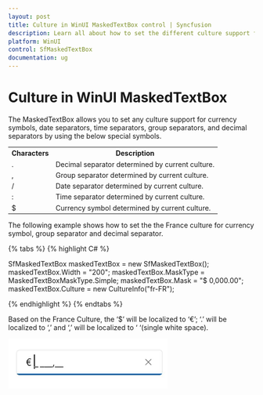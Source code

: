```yaml
---
layout: post
title: Culture in WinUI MaskedTextBox control | Syncfusion
description: Learn all about how to set the different culture support for currency symbols, date, time, decimal, and group separators in the MaskedTextBox control.
platform: WinUI
control: SfMaskedTextBox
documentation: ug
---
```


# Culture in WinUI MaskedTextBox

The MaskedTextBox allows you to set any culture support for currency symbols, date separators, time separators, group separators, and decimal separators by using the below special symbols.

<table>
<tr>
<th>
Characters</th><th>
Description</th>
</tr>
<tr>
<td>
.
</td>
<td>
Decimal separator determined by current culture.
</td>
</tr>
<tr>
<td>
,
</td>
<td>
Group separator determined by current culture.
</td>
</tr>
<tr>
<td>
/
</td>
<td>
Date separator determined by current culture.
</td>
</tr>
<tr>
<td>
:
</td>
<td>
Time separator determined by current culture.
</td>
</tr>
<tr>
<td>
$
</td>
<td>
Currency symbol determined by current culture.
</td>
</tr>
</table>

The following example shows how to set the the France culture for currency symbol, group separator and decimal separator.

{% tabs %}
{% highlight C# %}

SfMaskedTextBox maskedTextBox = new SfMaskedTextBox();
maskedTextBox.Width = "200";
maskedTextBox.MaskType = MaskedTextBoxMaskType.Simple;
maskedTextBox.Mask = "$ 0,000.00";
maskedTextBox.Culture = new CultureInfo("fr-FR");

{% endhighlight %}
{% endtabs %}

Based on the France Culture, the ‘$’ will be localized to ‘€’; ‘.’ will be localized to ‘,’ and ‘,’ will be localized to ‘ ‘(single white space).

![WinUI MaskedTextBox culture](MaskedTextBox_Images/winui_masked_textbox_culture.gif)